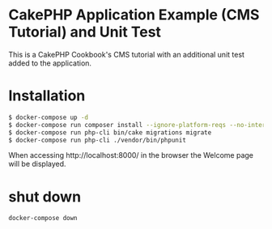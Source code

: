 # CakePHP Application Example (CMS Tutorial) and Unit Test

This is a CakePHP Cookbook's CMS tutorial with an additional unit test added to the application.

# Installation

```bash
$ docker-compose up -d
$ docker-compose run composer install --ignore-platform-reqs --no-interaction
$ docker-compose run php-cli bin/cake migrations migrate
$ docker-compose run php-cli ./vendor/bin/phpunit
```

When accessing http://localhost:8000/ in the browser the Welcome page will be displayed.

# shut down

```bash
docker-compose down
```
